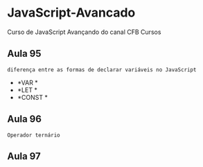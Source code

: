 # JavaScript-Avancado
Curso de JavaScript Avançando do canal CFB Cursos

## Aula 95
    diferença entre as formas de declarar variáveis no JavaScript
- *VAR *
- *LET *
- *CONST *

## Aula 96 
    Operador ternário

## Aula 97
    
